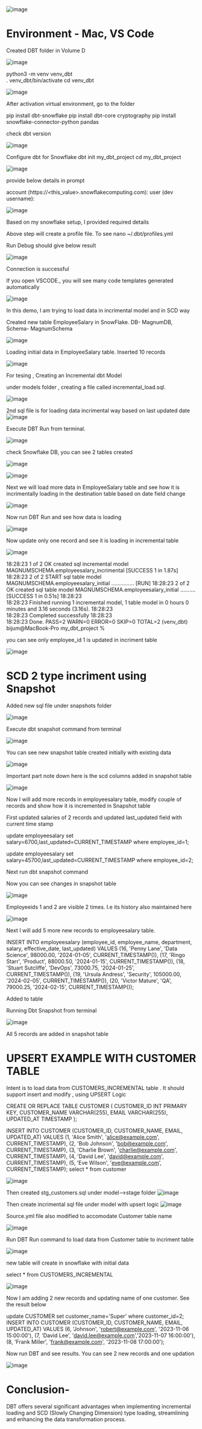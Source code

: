 ![image](https://github.com/user-attachments/assets/6f5846db-48dc-4db6-9425-f240b11dd16e)




# Environment - Mac, VS Code

Created DBT  folder in Volume D

![image](https://github.com/user-attachments/assets/cb9b3527-3722-471d-b11b-d7c3060866e4)

python3  -m venv venv_dbt  
 . venv_dbt/bin/activate
 cd venv_dbt
 

![image](https://github.com/user-attachments/assets/ef44d58d-7e68-4c85-8c76-ab01d28e1b7c)

After activation virtual environment, go to the folder

pip install dbt-snowflake
pip install dbt-core cryptography
pip install snowflake-connector-python pandas

check dbt version

![image](https://github.com/user-attachments/assets/7fef1797-bd9e-4e36-b943-d19ee1db3489)

Configure dbt for Snowflake
dbt init my_dbt_project
cd my_dbt_project

![image](https://github.com/user-attachments/assets/e11e65b2-1382-4e50-8281-eeeec93c8842)

provide below details in prompt

account (https://<this_value>.snowflakecomputing.com): 
user (dev username): 

![image](https://github.com/user-attachments/assets/8d46e49e-11e7-4d33-b321-59de73f2d903)

Based on my snowflake setup, I provided required details

Above step will create a profile file. To see nano ~/.dbt/profiles.yml

Run Debug  should give below result

![image](https://github.com/user-attachments/assets/663aa5fa-b6d2-4622-94e4-2e62c6a64581)

Connection is successful

If you open VSCODE., you will see many code templates generated automatically

![image](https://github.com/user-attachments/assets/76668624-1619-47c7-b612-7e7529f8eda4)

In this demo, I am trying to load data in incrimental model and in SCD way

Created new table EmployeeSalary in SnowFlake. DB- MagnumDB, Schema- MagnumSchema

![image](https://github.com/user-attachments/assets/94dbd763-9d48-4a74-84d5-dad4d244356f)

Loading initial data in EmployeeSalary table. Inserted 10 records

![image](https://github.com/user-attachments/assets/4e38e9b6-33e6-4bc7-b11c-6598a3124347)



For tesing , Creating an Incremental dbt Model

under models folder , creating  a file called incremental_load.sql.

![image](https://github.com/user-attachments/assets/0775cb98-1708-4eea-b9fd-d90b1b1e5b3d)

2nd sql file is for loading data incrimental way based on last updated date
![image](https://github.com/user-attachments/assets/0506dd51-b62d-4a58-9299-4e879c18375a)

Execute DBT Run from terminal. 

![image](https://github.com/user-attachments/assets/6b3bb432-e7eb-4c69-b648-e3b00c49d065)

check Snowflake DB, you can see 2 tables created

![image](https://github.com/user-attachments/assets/178f174f-9d3d-4f07-be8d-73531cf52b15)

![image](https://github.com/user-attachments/assets/6f2b779a-5383-47ac-ae45-eef343edc935)


Next we will load more data in EmployeeSalary table and see how it is incrimentally loading in the destination table based on date field change

![image](https://github.com/user-attachments/assets/e5174c74-1eee-43bd-8a92-3e9f693fac29)

Now run DBT Run and see how data is loading

![image](https://github.com/user-attachments/assets/8a649605-f4b5-488f-801d-65a9febf53c6)


Now update only one record and see it is loading in incremental table

![image](https://github.com/user-attachments/assets/a59869e1-eba7-4dd5-92f4-49e37078e5c7)

18:28:23  1 of 2 OK created sql incremental model MAGNUMSCHEMA.employeesalary_incrimental  [SUCCESS 1 in 1.87s]
18:28:23  2 of 2 START sql table model MAGNUMSCHEMA.employeesalary_initial ............... [RUN]
18:28:23  2 of 2 OK created sql table model MAGNUMSCHEMA.employeesalary_initial .......... [SUCCESS 1 in 0.51s]
18:28:23  
18:28:23  Finished running 1 incremental model, 1 table model in 0 hours 0 minutes and 3.16 seconds (3.16s).
18:28:23  
18:28:23  Completed successfully
18:28:23  
18:28:23  Done. PASS=2 WARN=0 ERROR=0 SKIP=0 TOTAL=2
(venv_dbt) bijum@MacBook-Pro my_dbt_project % 

you can see only employee_id 1 is updated in incriment table

![image](https://github.com/user-attachments/assets/7c3bf20d-f3b2-4fbc-add3-c545cab479c2)



# SCD 2 type incriment using Snapshot

Added new sql file under snapshots folder

![image](https://github.com/user-attachments/assets/1a6c7fd9-fd8f-4a08-8997-14b04897fee8)


Execute dbt snapshot command from terminal

![image](https://github.com/user-attachments/assets/3c8900a6-ec27-4e96-a6b6-29302fa05af3)

You can see new snapshot table created initially with existing data

![image](https://github.com/user-attachments/assets/ae8bd673-ef60-4bde-bc52-1505b20d05ed)

Important part note down here is the scd columns added in snapshot table

![image](https://github.com/user-attachments/assets/2b55dcca-68f9-437b-a925-a0bd48196f07)


Now I will add more records in employeesalary table, modify couple of records and show how it is incremented in Snapshot table

First  updated salaries of 2 records and updated last_updated field with current time stamp

update employeesalary set salary=6700,last_updated=CURRENT_TIMESTAMP where employee_id=1;

update employeesalary set salary=45700,last_updated=CURRENT_TIMESTAMP where employee_id=2;


Next run dbt snapshot command


Now you can see changes in snapshot table

![image](https://github.com/user-attachments/assets/a5dbb296-d7e3-4b23-aef1-16cf34793d85)


Employeeids 1 and 2 are visible 2 times. I.e its history also maintained here

![image](https://github.com/user-attachments/assets/adc1f618-2512-4fa0-88eb-94d706c9c0e7)

Next I will add  5 more new records to employeesalary table.

INSERT INTO employeesalary (employee_id, employee_name, department, salary, effective_date, last_updated) VALUES
(16, 'Penny Lane', 'Data Science', 98000.00, '2024-01-05', CURRENT_TIMESTAMP()),
(17, 'Ringo Starr', 'Product', 88000.50, '2024-01-15', CURRENT_TIMESTAMP()),
(18, 'Stuart Sutcliffe', 'DevOps', 73000.75, '2024-01-25', CURRENT_TIMESTAMP()),
(19, 'Ursula Andress', 'Security', 105000.00, '2024-02-05', CURRENT_TIMESTAMP()),
(20, 'Victor Mature', 'QA', 79000.25, '2024-02-15', CURRENT_TIMESTAMP());


Added to table

Running Dbt Snapshot from terminal


![image](https://github.com/user-attachments/assets/247707ff-e645-401f-8a6d-38ee84247fb7)


All 5 records are added in snapshot table




# UPSERT EXAMPLE WITH CUSTOMER TABLE

Intent is to load data from CUSTOMERS_INCREMENTAL table . It should support insert and modify , using UPSERT Logic

CREATE OR REPLACE TABLE CUSTOMER (
    CUSTOMER_ID INT PRIMARY KEY,
    CUSTOMER_NAME VARCHAR(255),
    EMAIL VARCHAR(255),
    UPDATED_AT TIMESTAMP
);

INSERT INTO CUSTOMER (CUSTOMER_ID, CUSTOMER_NAME, EMAIL, UPDATED_AT) VALUES
(1, 'Alice Smith', 'alice@example.com', CURRENT_TIMESTAMP),
(2, 'Bob Johnson', 'bob@example.com', CURRENT_TIMESTAMP),
(3, 'Charlie Brown', 'charlie@example.com', CURRENT_TIMESTAMP),
(4, 'David Lee', 'david@example.com', CURRENT_TIMESTAMP),
(5, 'Eve Wilson', 'eve@example.com', CURRENT_TIMESTAMP);
select *   from customer

![image](https://github.com/user-attachments/assets/2c613489-daa1-4f7e-a9ed-f2ffa7e4edf9)


Then created stg_customers.sql under model-->stage folder
![image](https://github.com/user-attachments/assets/6f697e4a-5efb-4cb4-a890-4ff111146da2)


Then create incrimental sql file under model with upsert logic
![image](https://github.com/user-attachments/assets/f34c3901-09ea-430c-9790-23525bd5dc11)

Source.yml file also modified to accomodate Customer table name

![image](https://github.com/user-attachments/assets/f38deae8-dac9-442d-96ac-4d55797f41ed)


Run DBT Run command to load data from Customer table to incriment table

![image](https://github.com/user-attachments/assets/4e5ff8ee-cabe-4e7e-ad40-dd9e985cfef2)

new table will create in snowflake with initial data

select * from  CUSTOMERS_INCREMENTAL

![image](https://github.com/user-attachments/assets/fef73990-bee8-48f6-99f4-808e894324e2)

Now I am adding 2 new records and updating name of one customer. See the result below


update CUSTOMER set customer_name='Super' where customer_id=2;
INSERT INTO CUSTOMER (CUSTOMER_ID, CUSTOMER_NAME, EMAIL, UPDATED_AT) VALUES
(6, 'Johnson', 'robert@example.com', '2023-11-06 15:00:00'), 
(7, 'David Lee', 'david.lee@example.com','2023-11-07 16:00:00'), 
(8, 'Frank Miller', 'frank@example.com', '2023-11-08 17:00:00');

Now run DBT and see results. You can see 2 new records and one updation

![image](https://github.com/user-attachments/assets/c918f65b-15c2-40b8-b7a1-4589b4986b44)

# Conclusion- 

DBT offers several significant advantages when implementing incremental loading and SCD (Slowly Changing Dimension) type loading, streamlining and enhancing the data transformation process.

 














